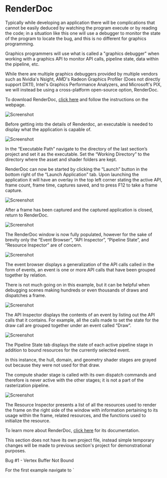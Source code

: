 # RenderDoc

Typically while developing an application there will be complications that cannot be easily deduced by watching the program execute or by reading the code; in a situation like this one will use a debugger to monitor the state of the program to locate the bug, and this is no different for graphics programming. 

Graphics programmers will use what is called a "graphics debugger" when working with a graphics API to monitor API calls, pipeline state, data within the pipeline, etc. 

While there are multiple graphics debuggers provided by multiple vendors such as Nvidia's Nsight, AMD's Radeon Graphics Profiler (Does not directly support DX11), Intel's Graphics Performance Analyzers, and Microsoft's PIX, we will instead be using a cross-platform open-source option, RenderDoc.

To download RenderDoc, [click here](https://renderdoc.org/) and follow the instructions on the webpage.

![Screenshot](media/1-2-3-naming-things/render-doc-default.png)

Before getting into the details of Renderdoc, an executable is needed to display what the application is capable of. 

![Screenshot](media/1-2-3-naming-things/application-dirs.png)

In the “Executable Path” navigate to the directory of the last section’s project and set it as the executable. Set the “Working Directory” to the directory where the asset and shader folders are kept.

RenderDoc can now be started by clicking the “Launch” button in the bottom right of the “Launch Application" tab. Upon launching the application it will have an overlay in the top left corner stating the active API, frame count, frame time, captures saved, and to press F12 to take a frame capture.

![Screenshot](media/1-2-3-naming-things/render-doc-overlay.png)

After a frame has been captured and the captured application is closed, return to RenderDoc.

![Screenshot](media/1-2-3-naming-things/opening-capture.png)

The RenderDoc window is now fully populated, however for the sake of brevity only the “Event Browser”, “API Inspector”, “Pipeline State”, and “Resource Inspector” are of concern.

![Screenshot](media/1-2-3-naming-things/event-browser.png)

The event browser displays a generalization of the API calls called in the form of events, an event is one or more API calls that have been grouped together by relation. 

There is not much going on in this example, but it can be helpful when debugging scenes making hundreds or even thousands of draws and dispatches a frame.

![Screenshot](media/1-2-3-naming-things/api-inspector.png)

The API Inspector displays the contents of an event by listing out the API calls that it contains. For example, all the calls made to set the state for the draw call are grouped together under an event called “Draw”.

![Screenshot](media/1-2-3-naming-things/pipeline-state.gif)

The Pipeline State tab displays the state of each active pipeline stage in addition to bound resources for the currently selected event. 

In this instance, the hull, domain, and geometry shader stages are grayed out because they were not used for that draw. 

The compute shader stage is called with its own dispatch commands and therefore is never active with the other stages; it is not a part of the rasterization pipeline.

![Screenshot](media/1-2-3-naming-things/resource-inspector.png)

The Resource Inspector presents a list of all the resources used to render the frame on the right side of the window with information pertaining to its usage within the frame, related resources, and the functions used to initialize the resource. 

To learn more about RenderDoc, [click here](https://renderdoc.org/docs/index.html) for its documentation.

This section does not have its own project file, instead simple temporary changes will be made to previous section's project for demonstrational purposes.

Bug #1 - Vertex Buffer Not Bound

For the first example navigate to `
